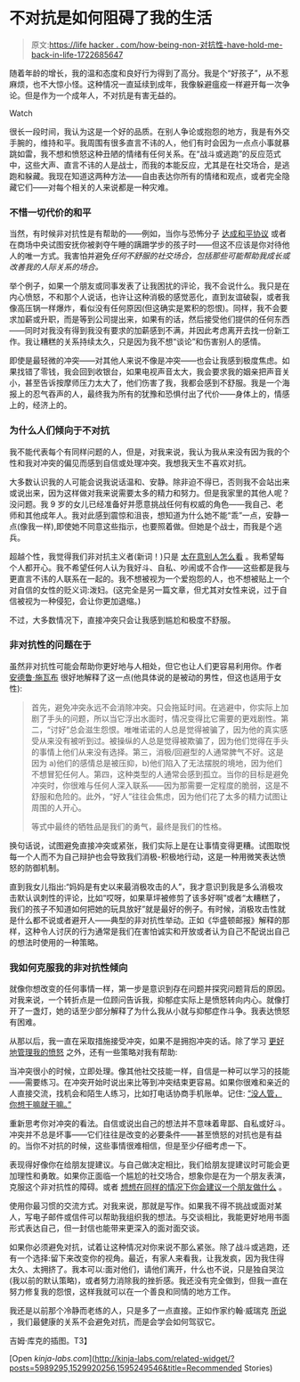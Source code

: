 # 不对抗是如何阻碍了我的生活

> 原文:[https://life hacker . com/how-being-non-对抗性-have-hold-me-back-in-life-1722685647](https://lifehacker.com/how-being-non-confrontational-has-held-me-back-in-life-1722685647)

随着年龄的增长，我的温和态度和良好行为得到了高分。我是个“好孩子”，从不惹麻烦，也不大惊小怪。这种情况一直延续到成年，我像躲避瘟疫一样避开每一次争论。但是作为一个成年人，不对抗是有害无益的。

Watch

很长一段时间，我认为这是一个好的品质。在别人争论或抱怨的地方，我是有外交手腕的，维持和平。我周围有很多直言不讳的人，他们有时会因为一点点小事就暴跳如雷，我不想和愤怒这种丑陋的情绪有任何关系。在“战斗或逃跑”的反应范式中，这些大声、直言不讳的人是战士，而我的本能反应，尤其是在社交场合，是逃跑和躲藏。我现在知道这两种方法——自由表达你所有的情绪和观点，或者完全隐藏它们——对每个相关的人来说都是一种灾难。

### 不惜一切代价的和平

当然，有时候非对抗性是有帮助的——例如，当你与恐怖分子 [达成和平协议](http://www.theguardian.com/world/2014/oct/07/-sp-how-to-talk-to-terrorists-isis-al-qaida) 或者在商场中央试图安抚你被剥夺午睡的蹒跚学步的孩子时——但这不应该是你对待他人的唯一方式。我害怕并避免*任何不舒服的社交场合，包括那些可能帮助我成长或改善我的人际关系的场合。*

举个例子，如果一个朋友或同事发表了让我困扰的评论，我不会说什么。我只是在内心愤怒，不和那个人说话，也许让这种消极的感觉恶化，直到友谊破裂，或者我像高压锅一样爆炸，看似没有任何原因(但这确实是累积的怨恨)。同样，我不会要求加薪或升职，而是等到公司提出来，如果有的话，然后接受他们提供的任何东西——同时对我没有得到我没有要求的加薪感到不满，并因此考虑离开去找一份新工作。我让糟糕的关系持续太久，只是因为我不想“谈论”和伤害别人的感情。

即使是最轻微的冲突——对其他人来说不像是冲突——也会让我感到极度焦虑。如果找错了零钱，我会回到收银台，如果电视声音太大，我会要求我的姻亲把声音关小，甚至告诉按摩师压力太大了，他们伤害了我，我都会感到不舒服。我是一个海报上的忍气吞声的人，最终我为所有的犹豫和恐惧付出了代价——身体上的，情感上的，经济上的。

### 为什么人们倾向于不对抗

我不能代表每个有同样问题的人，但是，对我来说，我认为我从来没有因为我的个性和我对冲突的偏见而感到自信或处理冲突。我想我天生不喜欢对抗。

大多数认识我的人可能会说我说话温和、安静。除非迫不得已，否则我不会站出来或说出来，因为这样做对我来说需要太多的精力和努力。但是我家里的其他人呢？没问题。我 9 岁的女儿已经准备好并愿意挑战任何有权威的角色——我自己、老师和其他成年人。我对此感到震惊和沮丧，想知道为什么她不能“乖”一点，安静一点(像我一样),即使她不同意这些指示，也要照着做。但她是个战士，而我是个逃兵。

超越个性，我觉得我们非对抗主义者(新词！)只是 [太在意别人怎么看](http://lifehacker.com/stop-caring-about-what-others-think-and-get-back-your-1493922746#_ga=1.237804680.98392234.1438719319) 。我希望每个人都开心。我不希望任何人认为我好斗、自私、吵闹或不合作——这些都是我与更直言不讳的人联系在一起的。我不想被视为一个爱抱怨的人，也不想被贴上一个对自信的女性的贬义词:泼妇。(这完全是另一篇文章，但尤其对女性来说，过于自信被视为一种侵犯，会让你更加退缩。)

不过，大多数情况下，直接冲突只会让我感到尴尬和极度不舒服。

### 非对抗性的问题在于

虽然非对抗性可能会帮助你更好地与人相处，但它也让人们更容易利用你。作者 [安德鲁·施瓦布](http://andrewschwab.com/2013/07/passive-men-non-confrontational-approach-life-destroys-man-parts/) 很好地解释了这一点(他具体说的是被动的男性，但这也适用于女性):

> 首先，避免冲突永远不会消除冲突。只会拖延时间。在逃避中，你实际上加剧了手头的问题，所以当它浮出水面时，情况变得比它需要的更戏剧性。第二，“讨好”总会滋生怨恨。唯唯诺诺的人总是觉得被骗了，因为他的真实感受从来没有被听到过。被操纵的人总是觉得被欺骗了，因为他们觉得在手头的事情上他们从来没有选择。第三，消极/回避型的人通常脾气不好。这是因为 a)他们的感情总是被压抑，b)他们陷入了无法摆脱的境地，因为他们不想冒犯任何人。第四，这种类型的人通常会感到孤立。当你的目标是避免冲突时，你很难与任何人深入联系——因为那需要一定程度的脆弱，这是不舒服和危险的。此外，“好人”往往会焦虑，因为他们花了太多的精力试图让周围的人开心。
> 
> 等式中最终的牺牲品是我们的勇气，最终是我们的性格。

换句话说，试图避免直接冲突或紧张，我们实际上是在让事情变得更糟。试图取悦每一个人而不为自己辩护也会导致我们消极-积极地行动，这是一种用微笑表达愤怒的防御机制。

直到我女儿指出:“妈妈是有史以来最消极攻击的人”，我才意识到我是多么消极攻击默认讽刺性的评论，比如“哎呀，如果草坪被修剪了该多好啊”或者“太糟糕了，我们的孩子不知道如何把她的玩具放好”就是最好的例子。有时候，消极攻击性就是什么都不说或者避开人——典型的非对抗性举动。正如《华盛顿邮报》解释的那样，这种令人讨厌的行为通常是我们在害怕诚实和开放或者认为自己不配说出自己的想法时使用的一种策略。

### 我如何克服我的非对抗性倾向

就像你想改变的任何事情一样，第一步是意识到存在问题并探究问题背后的原因。对我来说，一个转折点是一位顾问告诉我，抑郁症实际上是愤怒转向内心。就像打开了一盏灯，她的话至少部分解释了为什么我从小就与抑郁症作斗争。我表达愤怒有困难。

从那以后，我一直在采取措施接受冲突，如果不是拥抱冲突的话。除了学习 [更好地管理我的愤怒](http://lifehacker.com/how-to-manage-your-seething-rage-productively-1453235396#_ga=1.140293563.98392234.1438719319) 之外，还有一些策略对我有帮助:

当冲突很小的时候，立即处理。像其他社交技能一样，自信是一种可以学习的技能——需要练习。在冲突开始时说出来比等到冲突结束更容易。如果你很难和亲近的人直接交流，找机会和陌生人练习，比如打电话协商手机账单。记住: [“没人管，你想干嘛就干嘛。”](http://lifehacker.com/no-one-cares-so-do-what-you-want-1078553998)

重新思考你对冲突的看法。自信或说出自己的想法并不意味着卑鄙、自私或好斗。冲突并不总是坏事——它们往往是改变的必要条件——甚至愤怒的对抗也是有益的。当你不对抗的时候，这些事情很难相信，但是至少仔细考虑一下。

表现得好像你在给朋友提建议。与自己做决定相比，我们给朋友提建议时可能会更加理性和勇敢。如果你正面临一个尴尬的社交场合，想象你是在为一个朋友表演，克服这个非对抗性的障碍。或者 [想想在同样的情况下你会建议一个朋友做什么](http://lifehacker.com/make-a-tough-decision-by-considering-what-youd-tell-a-f-1713514467) 。

使用你最习惯的交流方式。对我来说，那就是写作。如果我不得不挑战或面对某人，写电子邮件或信件可以帮助我组织我的想法。与交谈相比，我能更好地用书面形式表达自己，但一封信也能带来更深入的面对面交谈。

如果你必须避免对抗，试着让这种情况对你来说不那么紧张。除了战斗或逃跑，还有一个选择:留下来改变你的视角。最近，有家人来看我，让我发疯，因为我住得太久、太拥挤了。我本可以:面对他们，请他们离开，什么也不说，只是独自哭泣(我以前的默认策略)，或者努力消除我的挫折感。我还没有完全做到，但我一直在努力修复我的怨恨，这样我就可以在一个善良和同情的地方工作。

我还是以前那个冷静而老练的人，只是多了一点直接。正如作家约翰·威瑞克 [所说](http://johnweirick.com/2015/05/13/the-hidden-cost-of-being-non-confrontational/) ，我们最健康的关系不会避免对抗，而是会学会如何驾驭它。

吉姆·库克的插图。T3】

[Open *kinja-labs.com*](http://kinja-labs.com/related-widget/?posts=5989295,1529920256,1595249546&title=Recommended Stories)